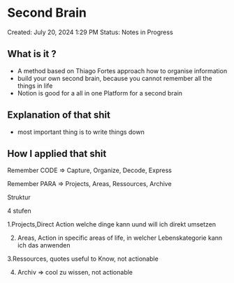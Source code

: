 # Second Brain

Created: July 20, 2024 1:29 PM
Status: Notes in Progress

## What is it ?

- A method based on Thiago Fortes approach how to organise information
- build your own second brain, because you cannot remember all the things in life
- Notion is good for a all in one Platform for a second brain

## Explanation of that shit

- most important thing is to write things down

## How I applied that shit

Remember CODE ⇒ Capture, Organize, Decode, Express

Remember PARA ⇒ Projects, Areas, Ressources, Archive

Struktur

 4 stufen

1.Projects,Direct Action welche dinge kann uund will ich direkt umsetzen

2. Areas, Action in specific areas of life, in welcher Lebenskategorie kann ich das anwenden

3.Ressources, quotes useful to Know, not actionable

4. Archiv ⇒ cool zu wissen, not actionable
